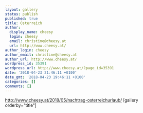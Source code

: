 ```yaml
---
layout: gallery
status: publish
published: true
title: Österreich
author:
  display_name: cheesy
  login: cheesy
  email: christine@cheesy.at
  url: http://www.cheesy.at/
author_login: cheesy
author_email: christine@cheesy.at
author_url: http://www.cheesy.at/
wordpress_id: 35391
wordpress_url: http://www.cheesy.at/?page_id=35391
date: '2018-04-23 21:46:11 +0100'
date_gmt: '2018-04-23 19:46:11 +0100'
categories: []
comments: []
---
```

http://www.cheesy.at/2018/05/nachtrag-osterreichurlaub/
[gallery orderby="title"]
